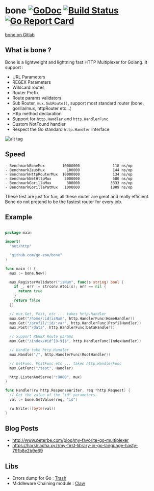 bone [![GoDoc](https://godoc.org/github.com/squiidz/bone?status.png)](http://godoc.org/github.com/go-zoo/bone) [![Build Status](https://travis-ci.org/go-zoo/bone.svg)](https://travis-ci.org/go-zoo/bone) [![Go Report Card](https://goreportcard.com/badge/go-zoo/bone)](https://goreportcard.com/report/go-zoo/bone)
=======

[bone on Gitlab](https://gitlab.com/go-zoo/bone)

## What is bone ?

Bone is a lightweight and lightning fast HTTP Multiplexer for Golang. It support :

- URL Parameters
- REGEX Parameters
- Wildcard routes
- Router Prefix
- Route params validators
- Sub Router, `mux.SubRoute()`, support most standard router (bone, gorilla/mux, httpRouter etc...)
- Http method declaration
- Support for `http.Handler` and `http.HandlerFunc`
- Custom NotFound handler
- Respect the Go standard `http.Handler` interface

![alt tag](https://c2.staticflickr.com/2/1070/540747396_5542b42cca_z.jpg)

## Speed

```
- BenchmarkBoneMux        10000000               118 ns/op
- BenchmarkZeusMux          100000               144 ns/op
- BenchmarkHttpRouterMux  10000000               134 ns/op
- BenchmarkNetHttpMux      3000000               580 ns/op
- BenchmarkGorillaMux       300000              3333 ns/op
- BenchmarkGorillaPatMux   1000000              1889 ns/op
```

 These test are just for fun, all these router are great and really efficient.
 Bone do not pretend to be the fastest router for every job.

## Example

``` go

package main

import(
  "net/http"

  "github.com/go-zoo/bone"
)

func main () {
  mux := bone.New()

  mux.RegisterValidator("isNum", func(s string) bool {
    if _, err := strconv.Atoi(s); err == nil {
      return true
    }
    return false
  })

  // mux.Get, Post, etc ... takes http.Handler
  mux.Get("/home/:id|isNum", http.HandlerFunc(HomeHandler))
  mux.Get("/profil/:id/:var", http.HandlerFunc(ProfilHandler))
  mux.Post("/data", http.HandlerFunc(DataHandler))

  // Support REGEX Route params
  mux.Get("/index/#id^[0-9]$", http.HandlerFunc(IndexHandler))

  // Handle take http.Handler
  mux.Handle("/", http.HandlerFunc(RootHandler))

  // GetFunc, PostFunc etc ... takes http.HandlerFunc
  mux.GetFunc("/test", Handler)

  http.ListenAndServe(":8080", mux)
}

func Handler(rw http.ResponseWriter, req *http.Request) {
  // Get the value of the "id" parameters.
  val := bone.GetValue(req, "id")

  rw.Write([]byte(val))
}

```

## Blog Posts
- http://www.peterbe.com/plog/my-favorite-go-multiplexer
- https://harshladha.xyz/my-first-library-in-go-language-hasty-791b8e2b9e69

## Libs
- Errors dump for Go : [Trash](https://github.com/go-zoo/trash)
- Middleware Chaining module : [Claw](https://github.com/go-zoo/claw)
